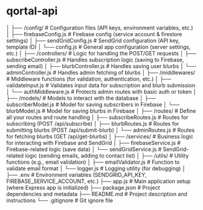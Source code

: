 # qortal-api
│
├── /config/                      # Configuration files (API keys, environment variables, etc.)
│   ├── firebaseConfig.js          # Firebase config (service account & firestore settings)
│   ├── sendGridConfig.js          # SendGrid configuration (API key, template ID)
│   └── config.js                  # General app configuration (server settings, etc.)
│
├── /controllers/                 # Logic for handling the POST/GET requests
│   ├── subscribeController.js     # Handles subscription logic (saving to Firebase, sending email)
│   ├── blurbController.js         # Handles saving user blurbs
│   └── adminController.js         # Handles admin fetching of blurbs
│
├── /middlewares/                 # Middleware functions (for validation, authentication, etc.)
│   ├── validateInput.js           # Validates input data for subscription and blurb submission
│   └── authMiddleware.js          # Protects admin routes with basic auth or token
│
├── /models/                      # Models to interact with the database
│   ├── subscriberModel.js         # Model for saving subscribers in Firebase
│   └── blurbModel.js              # Model for saving blurbs in Firebase
│
├── /routes/                      # Define all your routes and route handling
│   ├── subscribeRoutes.js         # Routes for subscribing (POST /api/subscribe)
│   ├── blurbRoutes.js             # Routes for submitting blurbs (POST /api/submit-blurb)
│   └── adminRoutes.js             # Routes for fetching blurbs (GET /api/get-blurbs)
│
├── /services/                    # Business logic for interacting with Firebase and SendGrid
│   ├── firebaseService.js         # Firebase-related logic (save data)
│   └── sendGridService.js         # SendGrid-related logic (sending emails, adding to contact list)
│
├── /utils/                       # Utility functions (e.g., email validation)
│   ├── emailValidator.js          # Function to validate email format
│   └── logger.js                  # Logging utility (for debugging)
│
├── .env                           # Environment variables (SENDGRID_API_KEY, FIREBASE_SERVICE_ACCOUNT, etc.)
├── app.js                         # Main application setup (where Express app is initialized)
├── package.json                   # Project dependencies and metadata
├── README.md                      # Project description and instructions
└── .gitignore                     # Git ignore file
